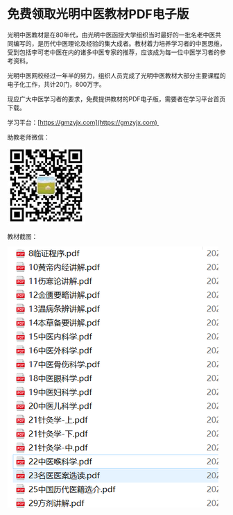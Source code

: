 # 免费领取光明中医教材PDF电子版

光明中医教材是在80年代，由光明中医函授大学组织当时最好的一批名老中医共同编写的，是历代中医理论及经验的集大成者。教材着力培养学习者的中医思维，受到包括李可老中医在内的诸多中医专家的推荐，应该成为每一位中医学习者的参考资料。

光明中医网校经过一年半的努力，组织人员完成了光明中医教材大部分主要课程的电子化工作，共计20门，800万字。

现应广大中医学习者的要求，免费提供教材的PDF电子版，需要者在学习平台首页下载。

学习平台：[https://gmzyjx.com](https://gmzyjx.com) 

助教老师微信：

![](img/gmzylianxi.jpg)

教材截图：



![](img/pdf.png)